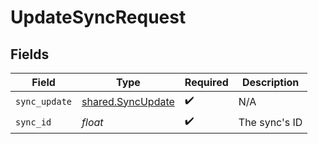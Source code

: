 # UpdateSyncRequest


## Fields

| Field                                                  | Type                                                   | Required                                               | Description                                            |
| ------------------------------------------------------ | ------------------------------------------------------ | ------------------------------------------------------ | ------------------------------------------------------ |
| `sync_update`                                          | [shared.SyncUpdate](../../models/shared/syncupdate.md) | :heavy_check_mark:                                     | N/A                                                    |
| `sync_id`                                              | *float*                                                | :heavy_check_mark:                                     | The sync's ID                                          |